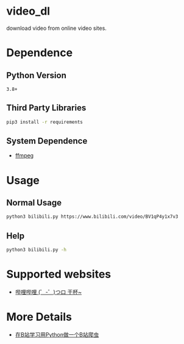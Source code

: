 # video_dl
download video from online video sites.

# Dependence
## Python Version
```
3.8+
```
## Third Party Libraries
```bash
pip3 install -r requirements
```
## System Dependence
- [ffmpeg](https://ffmpeg.org/)

# Usage
## Normal Usage
```bash
python3 bilibili.py https://www.bilibili.com/video/BV1qP4y1x7v3
```
## Help
```bash
python3 bilibili.py -h
```

# Supported websites
- [哔哩哔哩 (゜-゜)つロ 干杯~](https://www.bilibili.com/)

# More Details
- [在B站学习用Python做一个B站爬虫](https://www.bilibili.com/video/BV1nv411T798/)
